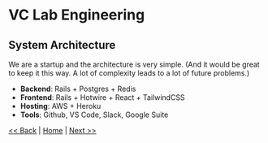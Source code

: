 # VC Lab Engineering
## System Architecture

We are a startup and the architecture is very simple. (And it would be great to keep it this way. A lot of complexity leads to a lot of future problems.)
- **Backend**: Rails + Postgres + Redis
- **Frontend**: Rails + Hotwire + React + TailwindCSS
- **Hosting**: AWS + Heroku
- **Tools**: Github, VS Code, Slack, Google Suite

[<< Back](engineering-principles.md)  |  [Home](README.md)  |  [Next >>](who-we-are-looking-for.md)
